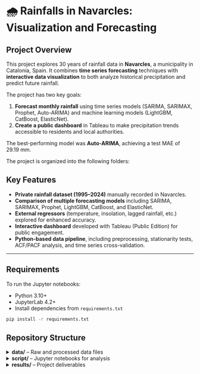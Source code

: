 # 🌧️ Rainfalls in Navarcles: Visualization and Forecasting

## Project Overview

This project explores 30 years of rainfall data in **Navarcles**, a municipality in Catalonia, Spain. It combines **time series forecasting** techniques with **interactive data visualization** to both analyze historical precipitation and predict future rainfall.

The project has two key goals:
1. **Forecast monthly rainfall** using time series models (SARIMA, SARIMAX, Prophet, Auto-ARIMA) and machine learning models (LightGBM, CatBoost, ElasticNet).
2. **Create a public dashboard** in Tableau to make precipitation trends accessible to residents and local authorities.

The best-performing model was **Auto-ARIMA**, achieving a test MAE of 29.19 mm.

The project is organized into the following folders:


## Key Features

- **Private rainfall dataset (1995–2024)** manually recorded in Navarcles.
- **Comparison of multiple forecasting models** including SARIMA, SARIMAX, Prophet, LightGBM, CatBoost, and ElasticNet.
- **External regressors** (temperature, insolation, lagged rainfall, etc.) explored for enhanced accuracy.
- **Interactive dashboard** developed with Tableau (Public Edition) for public engagement.
- **Python-based data pipeline**, including preprocessing, stationarity tests, ACF/PACF analysis, and time series cross-validation.

---

## Requirements

To run the Jupyter notebooks:

- Python 3.10+
- JupyterLab 4.2+
- Install dependencies from `requirements.txt`
  
```bash
pip install -r requirements.txt
```

## Repository Structure

<details>
<summary><strong>data/</strong> – Raw and processed data files</summary>

- `navarcles_private_data.csv` – Manually collected rainfall data (1995–2024)
- `manresa_meteorological_data.csv` – Public weather data from Manresa (temp, insolation, rainfall)
- `parsed_city_hall_data.csv` – Parsed rainfall data from City Hall web archive

</details>

<details>
<summary><strong>script/</strong> – Jupyter notebooks for analysis</summary>

- `1_EDA_and_Modeling.ipynb` – Full exploratory analysis, preprocessing, model training, evaluation, and forecasting
- `2_Data_Parsing_CityHall.ipynb` – Scraper and parser for public rainfall records (for Manresa/Navarcles)

</details>

<details>
<summary><strong>results/</strong> – Project deliverables</summary>

- `Final_Report_Rainfall_Navarcles.pdf` – Full project report (this document)
- `Dashboard_Navarcles.twbx` – Tableau dashboard file (open with Tableau Desktop Public Edition)
- `Presentation_Rainfall_Navarcles.pdf` – Summary slide deck for presentation

</details>
